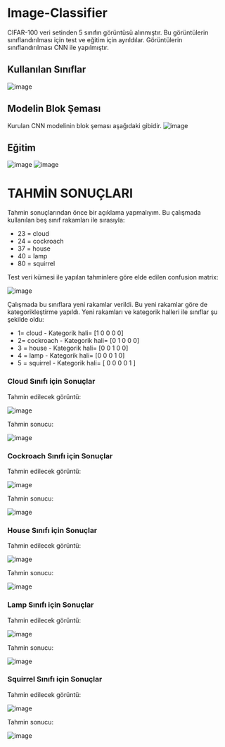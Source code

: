 # Image-Classifier
CIFAR-100 veri setinden 5 sınıfın görüntüsü alınmıştır. Bu görüntülerin sınıflandırılması için test ve eğitim için ayrıldılar. Görüntülerin sınıflandırılması CNN ile yapılmıştır.

## Kullanılan Sınıflar
![image](https://user-images.githubusercontent.com/46621453/146280575-5cde1dc5-413b-4762-8cfe-3594e1eb8a1e.png)

## Modelin Blok Şeması
Kurulan CNN modelinin blok şeması aşağıdaki gibidir.
![image](https://user-images.githubusercontent.com/46621453/146280609-d12ce8c0-4420-43c3-9d02-d020b58fefc6.png)

## Eğitim
![image](https://user-images.githubusercontent.com/46621453/146280709-bafa51b7-c81e-4ab8-9071-af2fb1ea3161.png)
![image](https://user-images.githubusercontent.com/46621453/146280713-a9654292-628b-4368-8cb1-144b8909c10a.png)

# TAHMİN SONUÇLARI
Tahmin sonuçlarından önce bir açıklama yapmalıyım. Bu çalışmada kullanılan beş sınıf rakamları ile sırasıyla:
- 23 = cloud
- 24 = cockroach
- 37 = house
- 40 = lamp
- 80 = squirrel

Test veri kümesi ile yapılan tahminlere göre elde edilen confusion matrix:

![image](https://user-images.githubusercontent.com/46621453/146281325-0ad559ce-9a45-4e52-8e32-5eb4b046dc30.png)


Çalışmada bu sınıflara yeni rakamlar verildi. Bu yeni rakamlar göre de kategorikleştirme yapıldı. Yeni rakamları ve kategorik halleri ile sınıflar şu şekilde oldu:
- 1= cloud - Kategorik hali= [1 0 0 0 0]
- 2= cockroach - Kategorik hali= [0 1 0 0 0]
- 3 = house - Kategorik hali= [0 0 1 0 0]
- 4 = lamp - Kategorik hali= [0 0 0 1 0]
- 5 = squirrel - Kategorik hali= [ 0 0 0 0 1 ]

### Cloud Sınıfı için Sonuçlar
Tahmin edilecek görüntü:

![image](https://user-images.githubusercontent.com/46621453/146280880-3e530c93-ac44-40c8-a4d2-22cefc54ae09.png)

Tahmin sonucu:

![image](https://user-images.githubusercontent.com/46621453/146280936-f013e295-8ac5-4a99-8261-9b2174044246.png)

### Cockroach  Sınıfı için Sonuçlar
Tahmin edilecek görüntü:

![image](https://user-images.githubusercontent.com/46621453/146280966-9501d94b-e81c-4f8e-a3a5-a8e93aa062d2.png)

Tahmin sonucu:

![image](https://user-images.githubusercontent.com/46621453/146280990-e565dc36-ffc9-447e-99dc-f5bbc5070f02.png)

### House Sınıfı için Sonuçlar
Tahmin edilecek görüntü:

![image](https://user-images.githubusercontent.com/46621453/146281029-5bde26ca-39a4-4b86-b96e-7af40a5f1044.png)

Tahmin sonucu:

![image](https://user-images.githubusercontent.com/46621453/146281040-d3db5150-f9d1-48a7-ad54-02c8759d2d4c.png)

### Lamp Sınıfı için Sonuçlar
Tahmin edilecek görüntü:

![image](https://user-images.githubusercontent.com/46621453/146281079-9030d289-098e-4c71-be76-dac9b74dca9d.png)

Tahmin sonucu:

![image](https://user-images.githubusercontent.com/46621453/146281082-3f4494ac-b61c-486e-b8a8-358753e70e6d.png)

### Squirrel Sınıfı için Sonuçlar
Tahmin edilecek görüntü:

![image](https://user-images.githubusercontent.com/46621453/146281156-299c28f9-3d61-464f-a64b-4278dc0b3896.png)

Tahmin sonucu:

![image](https://user-images.githubusercontent.com/46621453/146281164-2fff4374-fc50-4cab-9683-907d5e522a75.png)




